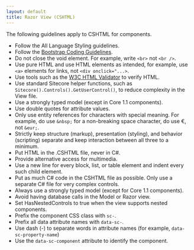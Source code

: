 ```yaml
---
layout: default
title: Razor View (CSHTML)
---
```



The following guidelines apply to CSHTML for components.

- Follow the All Language Styling guidelines.
- Follow the [Bootstrap Coding Guidelines](https://github.com/mdo/code-guide).
- Do not close the void element.  For example, write `<br>` not `<br />`.
- Use pure HTML and use HTML elements as intended, for example, use `<a>` elements for links, not `<div onclick="...>`.
- Use tools such as the [W3C HTML Validator](http://validator.w3.org/nu/) to verify HTML.
- Use standard Sitecore helper functions, such as `Sitecore().Controls().GetUserControl()`, to reduce complexity in the View file.
- Use a strongly typed model (except in Core 1.1 components).
- Use double quotes for attribute values.
- Only use entity references for characters with special meaning.  For example, do use `&nbsp;` for a non-breaking space character, do use €, not `&eur;`.
- Strictly keep structure (markup), presentation (styling), and behavior (scripting) separate and keep interaction between all three to a minimum.
- Put HTML in the .CSHTML file, never in C#.
- Provide alternative access for multimedia.
- Use a new line for every block, list, or table element and indent every such child element.
- Put as much C# code in the CSHTML file as possible.  Only use a separate C# file for very complex controls.
- Always use a strongly typed model (except for Core 1.1 components).
- Avoid having database calls in the Model or Razor view.
- Set HasNestedControls to true when the view supports nested components.
- Prefix the component CSS class with `sc-`.
- Prefix all data attribute names with `data-sc-`.
- Use dash (-) to separate words in attribute names (for example, `data-sc-property-name`)
- Use the `data-sc-component` attribute to identify the component.
